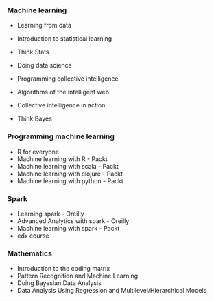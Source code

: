 ### Machine learning

* Learning from data
* Introduction to statistical learning
* Think Stats
* Doing data science

* Programming collective intelligence
* Algorithms of the intelligent web
* Collective intelligence in action
* Think Bayes

### Programming machine learning

* R for everyone
* Machine learning with R - Packt
* Machine learning with scala - Packt
* Machine learning with clojure - Packt
* Machine learning with python - Packt

### Spark

* Learning spark - Oreilly
* Advanced Analytics with spark - Oreilly
* Machine learning with spark - Packt
* edx course

### Mathematics

* Introduction to the coding matrix
* Pattern Recognition and Machine Learning
* Doing Bayesian Data Analysis
* Data Analysis Using Regression and Multilevel/Hierarchical Models
